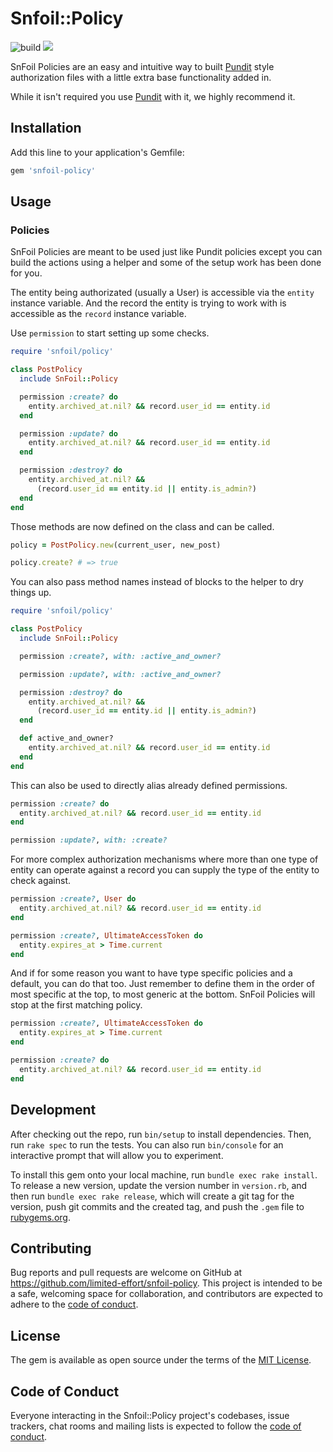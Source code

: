 # Snfoil::Policy

![build](https://github.com/limited-effort/snfoil-policy/actions/workflows/main.yml/badge.svg) <a href="https://codeclimate.com/github/limited-effort/snfoil-policy/maintainability"><img src="https://api.codeclimate.com/v1/badges/81c3abdb068a2305d4ce/maintainability" /></a>

SnFoil Policies are an easy and intuitive way to built [Pundit](https://github.com/varvet/pundit) style authorization files with a little extra base functionality added in.


While it isn't required you use [Pundit](https://github.com/varvet/pundit) with it, we highly recommend it.

## Installation

Add this line to your application's Gemfile:

```ruby
gem 'snfoil-policy'
```

## Usage

### Policies

SnFoil Policies are meant to be used just like Pundit policies except you can build the actions using a helper and some of the setup work has been done for you.

The entity being authorizated (usually a User) is accessible via the `entity` instance variable.
And the record the entity is trying to work with is accessible as the `record` instance variable.

Use `permission` to start setting up some checks.

```ruby
require 'snfoil/policy'

class PostPolicy
  include SnFoil::Policy

  permission :create? do
    entity.archived_at.nil? && record.user_id == entity.id
  end

  permission :update? do
    entity.archived_at.nil? && record.user_id == entity.id
  end

  permission :destroy? do
    entity.archived_at.nil? &&
      (record.user_id == entity.id || entity.is_admin?)
  end
end
```

Those methods are now defined on the class and can be called.

```ruby
policy = PostPolicy.new(current_user, new_post)

policy.create? # => true
```

You can also pass method names instead of blocks to the helper to dry things up.

```ruby
require 'snfoil/policy'

class PostPolicy
  include SnFoil::Policy

  permission :create?, with: :active_and_owner?

  permission :update?, with: :active_and_owner?

  permission :destroy? do
    entity.archived_at.nil? &&
      (record.user_id == entity.id || entity.is_admin?)
  end

  def active_and_owner?
    entity.archived_at.nil? && record.user_id == entity.id
  end
end
```

This can also be used to directly alias already defined permissions.

```ruby
permission :create? do
  entity.archived_at.nil? && record.user_id == entity.id
end

permission :update?, with: :create?
```

For more complex authorization mechanisms where more than one type of entity can operate against a record you can supply the type of the entity to check against.

```ruby
permission :create?, User do
  entity.archived_at.nil? && record.user_id == entity.id
end

permission :create?, UltimateAccessToken do
  entity.expires_at > Time.current
end
```

And if for some reason you want to have type specific policies and a default, you can do that too.  Just remember to define them in the order of most specific at the top, to most generic at the bottom.  SnFoil Policies will stop at the first matching policy.

```ruby
permission :create?, UltimateAccessToken do
  entity.expires_at > Time.current
end

permission :create? do
  entity.archived_at.nil? && record.user_id == entity.id
end

```


## Development

After checking out the repo, run `bin/setup` to install dependencies. Then, run `rake spec` to run the tests. You can also run `bin/console` for an interactive prompt that will allow you to experiment.

To install this gem onto your local machine, run `bundle exec rake install`. To release a new version, update the version number in `version.rb`, and then run `bundle exec rake release`, which will create a git tag for the version, push git commits and the created tag, and push the `.gem` file to [rubygems.org](https://rubygems.org).

## Contributing

Bug reports and pull requests are welcome on GitHub at https://github.com/limited-effort/snfoil-policy. This project is intended to be a safe, welcoming space for collaboration, and contributors are expected to adhere to the [code of conduct](https://github.com/limited-effort/snfoil-policy/blob/main/CODE_OF_CONDUCT.md).

## License

The gem is available as open source under the terms of the [MIT License](https://opensource.org/licenses/MIT).

## Code of Conduct

Everyone interacting in the Snfoil::Policy project's codebases, issue trackers, chat rooms and mailing lists is expected to follow the [code of conduct](https://github.com/limited-effort/snfoil-policy/blob/main/CODE_OF_CONDUCT.md).
